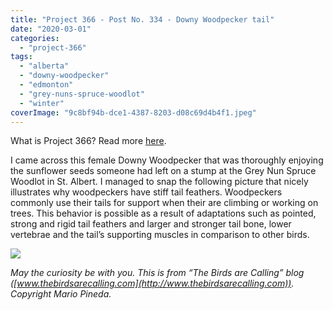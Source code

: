 ```yaml
---
title: "Project 366 - Post No. 334 - Downy Woodpecker tail"
date: "2020-03-01"
categories: 
  - "project-366"
tags: 
  - "alberta"
  - "downy-woodpecker"
  - "edmonton"
  - "grey-nuns-spruce-woodlot"
  - "winter"
coverImage: "9c8bf94b-dce1-4387-8203-d08c69d4b4f1.jpeg"
---
```


What is Project 366? Read more [here](https://thebirdsarecalling.com/2019/03/29/project-366/).

I came across this female Downy Woodpecker that was thoroughly enjoying the sunflower seeds someone had left on a stump at the Grey Nun Spruce Woodlot in St. Albert. I managed to snap the following picture that nicely illustrates why woodpeckers have stiff tail feathers. Woodpeckers commonly use their tails for support when their are climbing or working on trees. This behavior is possible as a result of adaptations such as pointed, strong and rigid tail feathers and larger and stronger tail bone, lower vertebrae and the tail’s supporting muscles in comparison to other birds.

![](https://thebirdsarecallingandimustgo.files.wordpress.com/2020/03/9c8bf94b-dce1-4387-8203-d08c69d4b4f1.jpeg?w=1024)

_May the curiosity be with you. This is from “The Birds are Calling” blog ([www.thebirdsarecalling.com](http://www.thebirdsarecalling.com)). Copyright Mario Pineda._
